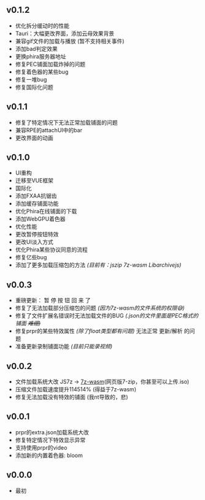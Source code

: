 ## v0.1.2
* 优化拆分缓动时的性能
* Tauri：大幅更改界面，添加云母效果背景
* 兼容gif文件的加载与播放 (暂不支持相关事件)
* 添加bad判定效果
* 更换phira服务器地址
* 修复PEC铺面加载炸掉的问题
* 修复着色器的某些bug
* 修复一堆bug
* 修复国际化问题

## v0.1.1
* 修复了特定情况下无法正常加载铺面的问题
* 兼容RPE的attachUI中的bar
* 更改界面的动画


## v0.1.0
* UI重构
* 迁移至VUE框架
* 国际化
* 添加FXAA抗锯齿
* 添加缓存铺面功能
* 优化Phira在线铺面的下载
* 添加WebGPU着色器
* 优化性能
* 更改暂停按钮特效
* 更改UI淡入方式
* 优化Phira某些协议同意的流程
* 修复亿些bug
* 添加了更多加载压缩包的方法 *(目前有：jszip 7z-wasm Libarchivejs)*

## v0.0.3
* 重磅更新： 暂  停  按  钮  回  来  了
* 修复了无法加载部分压缩包的问题 *(因为7z-wasm的文件系统的权限😅)*
* 修复了文件扩展名错误时无法加载文件的BUG *(.json的文件里面是PEC格式的铺面 ~~难绷)~~*
* 修复prpr的某些特效属性 *(除了float类型都有问题)* 无法正常 更新/解析 的问题
* 准备更新录制铺面功能 *(目前只能录视频)*

## v0.0.2
* 文件加载系统大改 JS7z -> [7z-wasm](https://github.com/use-strict/7z-wasm)(网页版7-zip，你甚至可以上传.iso)
* 压缩文件加载速度提升114514% (得益于7z-wasm)
* 修复无法加载没有特效的铺面 (我nt导致的，悲)

## v0.0.1
* prpr的extra.json加载系统大改
* 修复特定情况下特效显示异常
* 支持使用prpr的video
* 添加新的内置着色器: bloom

## v0.0.0
* 最初